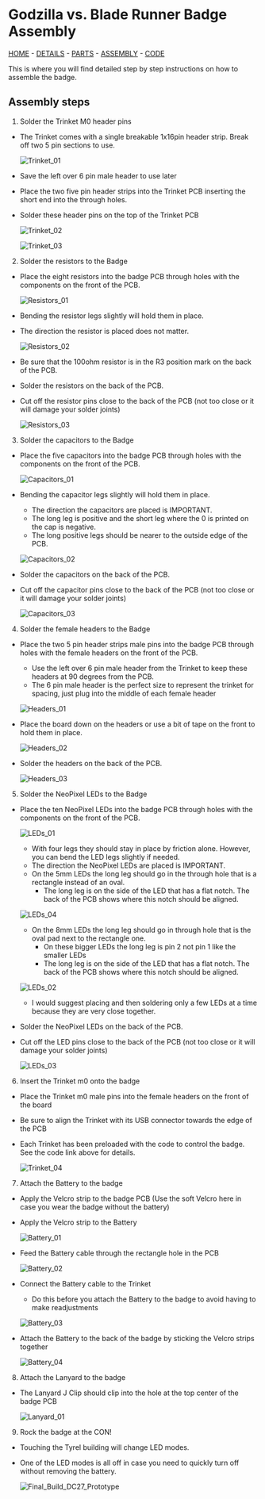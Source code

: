# Godzilla vs. Blade Runner Badge Assembly

[HOME](/) - [DETAILS](3kbadge_details.md) - [PARTS](3kbadge_components.md) - [ASSEMBLY](3kbadge_assembly.md) - [CODE](3kbadge_code.md)

This is where you will find detailed step by step instructions on how to assemble the badge.

## Assembly steps

1. Solder the Trinket M0 header pins
  * The Trinket comes with a single breakable 1x16pin header strip.  Break off two 5 pin sections to use.

    ![Trinket_01](Trinket_01.JPG)

  * Save the left over 6 pin male header to use later
  * Place the two five pin header strips into the Trinket PCB inserting the short end into the through holes.
  * Solder these header pins on the top of the Trinket PCB

    ![Trinket_02](Trinket_02.JPG)

    ![Trinket_03](Trinket_03.JPG)


2. Solder the resistors to the Badge
  * Place the eight resistors into the badge PCB through holes with the components on the front of the PCB.

    ![Resistors_01](Resistors_01.JPG)

  * Bending the resistor legs slightly will hold them in place.
  * The direction the resistor is placed does not matter.

    ![Resistors_02](Resistors_02.JPG)

  * Be sure that the 100ohm resistor is in the R3 position mark on the back of the PCB.
  * Solder the resistors on the back of the PCB.
  * Cut off the resistor pins close to the back of the PCB (not too close or it will damage your solder joints)

    ![Resistors_03](Resistors_03.JPG)


3. Solder the capacitors to the Badge
  * Place the five capacitors into the badge PCB through holes with the components on the front of the PCB.

    ![Capacitors_01](Capacitors_01.JPG)

  * Bending the capacitor legs slightly will hold them in place.
    * The direction the capacitors are placed is IMPORTANT.  
    * The long leg is positive and the short leg where the 0 is printed on the cap is negative.  
    * The long positive legs should be nearer to the outside edge of the PCB.

    ![Capacitors_02](Capacitors_02.JPG)

  * Solder the capacitors on the back of the PCB.
  * Cut off the capacitor pins close to the back of the PCB (not too close or it will damage your solder joints)

    ![Capacitors_03](Capacitors_03.JPG)


4. Solder the female headers to the Badge
  * Place the two 5 pin header strips male pins into the badge PCB through holes with the female headers on the front of the PCB.
    * Use the left over 6 pin male header from the Trinket to keep these headers at 90 degrees from the PCB.
    * The 6 pin male header is the perfect size to represent the trinket for spacing, just plug into the middle of each female header

    ![Headers_01](Headers_01.JPG)

  * Place the board down on the headers or use a bit of tape on the front to hold them in place.

    ![Headers_02](Headers_02.JPG)

  * Solder the headers on the back of the PCB.

    ![Headers_03](Headers_03.JPG)


5. Solder the NeoPixel LEDs to the Badge
  * Place the ten NeoPixel LEDs into the badge PCB through holes with the components on the front of the PCB.

    ![LEDs_01](LEDs_01.JPG)

    * With four legs they should stay in place by friction alone. However, you can bend the LED legs slightly if needed.
    * The direction the NeoPixel LEDs are placed is IMPORTANT.  
    * On the 5mm LEDs the long leg should go in the through hole that is a rectangle instead of an oval.
      * The long leg is on the side of the LED that has a flat notch.  The back of the PCB shows where this notch should be aligned.

    ![LEDs_04](LEDs_04.JPG)

    * On the 8mm LEDs the long leg should go in through hole that is the oval pad next to the rectangle one.
      * On these bigger LEDs the long leg is pin 2 not pin 1 like the smaller LEDs
      * The long leg is on the side of the LED that has a flat notch.  The back of the PCB shows where this notch should be aligned.

    ![LEDs_02](LEDs_02.JPG)

    * I would suggest placing and then soldering only a few LEDs at a time because they are very close together.
  * Solder the NeoPixel LEDs on the back of the PCB.
  * Cut off the LED pins close to the back of the PCB (not too close or it will damage your solder joints)

    ![LEDs_03](LEDs_03.JPG)


6. Insert the Trinket m0 onto the badge
  * Place the Trinket m0 male pins into the female headers on the front of the board
  * Be sure to align the Trinket with its USB connector towards the edge of the PCB
  * Each Trinket has been preloaded with the code to control the badge.  See the code link above for details.

    ![Trinket_04](Trinket_04.JPG)


7. Attach the Battery to the badge
  * Apply the Velcro strip to the badge PCB (Use the soft Velcro here in case you wear the badge without the battery)
  * Apply the Velcro strip to the Battery

    ![Battery_01](Battery_01.JPG)

  * Feed the Battery cable through the rectangle hole in the PCB

    ![Battery_02](Battery_02.JPG)

  * Connect the Battery cable to the Trinket
    * Do this before you attach the Battery to the badge to avoid having to make readjustments

    ![Battery_03](Battery_03.JPG)  

  * Attach the Battery to the back of the badge by sticking the Velcro strips together

    ![Battery_04](Battery_04.JPG)


8. Attach the Lanyard to the badge
  * The Lanyard J Clip should clip into the hole at the top center of the badge PCB

    ![Lanyard_01](Lanyard_01.JPG)


9. Rock the badge at the CON!
  * Touching the Tyrel building will change LED modes.
  * One of the LED modes is all off in case you need to quickly turn off without removing the battery.

    ![Final_Build_DC27_Prototype](Final_Build_DC27_Prototype.JPG) 

